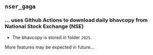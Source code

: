 ## `nser_gaga` 

### ... uses **Github Actions** to download daily bhavcopy from **National Stock Exchange (NSE)**

* The bhavcopy is stored in folder `2025`. 

More features may be expected in future...
